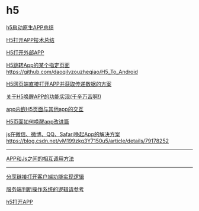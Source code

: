 h5
===

[h5启动原生APP总结](https://www.cnblogs.com/skyHF/p/7061600.html)  

[H5打开APP技术总结](https://blog.csdn.net/zy1281539626/article/details/79203853)  

[H5打开外部APP](https://blog.csdn.net/qinjm8888/article/details/79070720)  

[H5跳转App的某个指定页面](https://blog.csdn.net/nongminkouhao/article/details/81462513)  
https://github.com/daoqilvzouzheqiao/H5_To_Android

[H5网页端直接打开APP并获取传递数据的方案](https://blog.csdn.net/geekqian/article/details/70052697)  

[关于H5唤醒APP的功能实现(千辛万苦啊!)](https://blog.csdn.net/sinat_29194935/article/details/70820398)  

[app内嵌H5页面与其他app的交互](https://blog.csdn.net/Sunny2011111/article/details/72729405)  

[H5页面如何唤醒app改进篇](https://blog.csdn.net/jiang314/article/details/52269818)  

[js在微信、微博、QQ、Safari唤起App的解决方案](https://segmentfault.com/a/1190000012940046)  
https://blog.csdn.net/vM199zkg3Y7150u5/article/details/79178252  

-------------

[APP和Js之间的相互调用方法](https://blog.csdn.net/nihaomabmt/article/details/80347945)  



-------------

[分享链接打开客户端功能实现逻辑](https://www.zybuluo.com/wangwangheng/note/106998)  

[服务端判断操作系统的逻辑请参考](http://www.cnblogs.com/duanguyuan/p/3534470.html)  

[h5打开APP](https://github.com/hncgc/Android/blob/master/h5/h5%E6%89%93%E5%BC%80APP.txt)  






